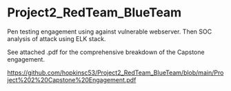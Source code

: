 # Project2_RedTeam_BlueTeam
Pen testing engagement using against vulnerable webserver. Then SOC analysis of attack using ELK stack. 

See attached .pdf for the comprehensive breakdown of the Capstone engagement.

https://github.com/hopkinsc53/Project2_RedTeam_BlueTeam/blob/main/Project%202%20Capstone%20Engagement.pdf
